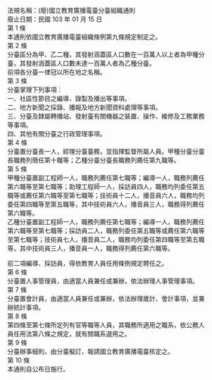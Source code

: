 法規名稱：(廢)國立教育廣播電臺分臺組織通則  
廢止日期：民國 103 年 01 月 15 日  
第 1 條  
本通則依國立教育廣播電臺組織條例第九條規定制定之。  
第 2 條  
分臺區分為甲、乙二種，其發射涵蓋區人口數在一百萬人以上者為甲種分  
臺，其發射涵蓋區人口數未達一百萬人者為乙種分臺。  
前項各分臺一律冠以所在地之名稱。  
第 3 條  
分臺掌理下列事項︰  
一、社區性節目之編導、錄製及播出等事項。  
二、地方新聞之採錄、播報及地方新聞資料處理等事項。  
三、分臺及隸屬轉播站、發射臺有關機器之裝置、操作、維修及工務業務  
等事項。  
四、其他有關分臺之行政管理事項。  
第 4 條  
分臺置分臺長一人，綜理分臺臺務，並指揮監督所屬人員。甲種分臺分臺  
長職務列簡任第十職等；乙種分臺分臺長職務列薦任第九職等。  
第 5 條  
甲種分臺置副工程師一人，職務列薦任第七職等；編導一人，職務列薦任  
第六職等至第七職等；助理工程師一人，採訪員四人，職務均列委任第五  
職等或薦任第六職等至第七職等；技術員十二人，播音員六人，職務均列  
委任第四職等至第五職等，其中技術員六人，播音員三人，職務得列薦任  
第六職等。  
乙種分臺置副工程師一人，職務列薦任第七職等；編導一人，職務列薦任  
第六職等至第七職等；採訪員二人，職務列委任第五職等或薦任第六職等  
至第七職等；技術員七人，播音員二人，職務均列委任第四職等至第五職  
等，其中技術員三人，播音員一人，職務得列薦任第六職等。  


前二項編導、採訪員，得依教育人員任用條例規定聘任之。  
第 6 條  
分臺置人事管理員，由適當人員兼任或兼辦，依法辦理人事管理事項。  
第 7 條  
分臺置會計員，由適當人員兼任或兼辦，依法辦理歲計、會計事項，並兼  
辦統計事項。  
第 8 條  
第四條至第七條所定列有官等職等人員，其職務所適用之職系，依公務人  
員任用法第八條之規定，就有關職系選用之。  
第 9 條  
分臺辦事細則，由分臺擬訂，報請國立教育廣播電臺核定之。  
第 10 條  
本通則自公布日施行。  


